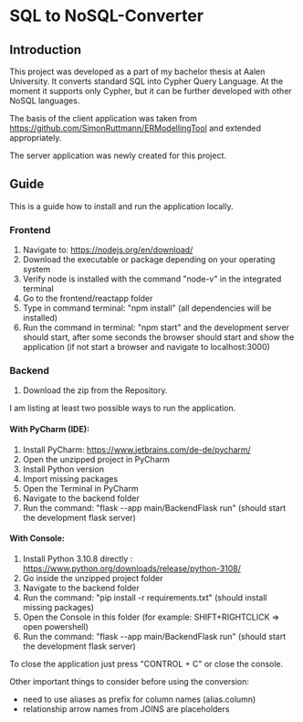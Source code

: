 # SQL to NoSQL-Converter

## Introduction

This project was developed as a part of my bachelor thesis at Aalen University.
It converts standard SQL into Cypher Query Language. 
At the moment it supports only Cypher, but it can be further developed with other NoSQL languages.

The basis of the client application was taken from https://github.com/SimonRuttmann/ERModellingTool and extended appropriately.

The server application was newly created for this project.

## Guide

This is a guide how to install and run the application locally.

### Frontend

1. Navigate to: https://nodejs.org/en/download/
2. Download the executable or package depending on your operating system
3. Verify node is installed with the command "node-v" in the integrated terminal
4. Go to the frontend/reactapp folder
5. Type in command terminal: "npm install" (all dependencies will be installed)
6. Run the command in terminal: "npm start" and the development server should start, after some seconds 
    the browser should start and show the application (if not start a browser and navigate to localhost:3000)

### Backend

1. Download the zip from the Repository.

I am listing at least two possible ways to run the application.

#### With PyCharm (IDE):
1. Install PyCharm: https://www.jetbrains.com/de-de/pycharm/
2. Open the unzipped project in PyCharm
3. Install Python version
4. Import missing packages
5. Open the Terminal in PyCharm
6. Navigate to the backend folder
7. Run the command: "flask --app main/BackendFlask run" (should start the development flask server)

#### With Console:
1. Install Python 3.10.8 directly : https://www.python.org/downloads/release/python-3108/
2. Go inside the unzipped project folder
3. Navigate to the backend folder
4. Run the command: "pip install -r requirements.txt" (should install missing packages)
5. Open the Console in this folder (for example: SHIFT+RIGHTCLICK => open powershell)
6. Run the command: "flask --app main/BackendFlask run" (should start the development flask server)


To close the application just press "CONTROL + C" or close the console.


Other important things to consider before using the conversion:
- need to use aliases as prefix for column names (alias.column)
- relationship arrow names from JOINS are placeholders

